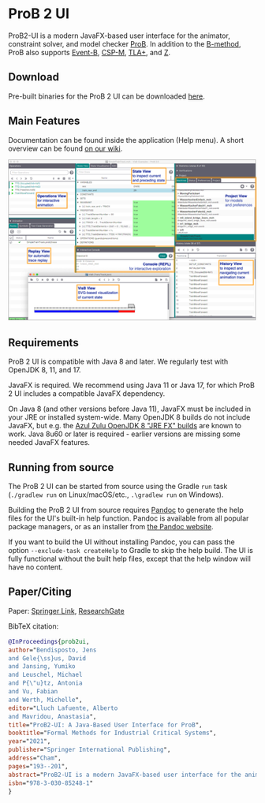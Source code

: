 # ProB 2 UI

ProB2-UI is a modern JavaFX-based user interface for the animator, constraint solver, and model checker [ProB](https://prob.hhu.de).
In addition to the [B-method](http://en.wikipedia.org/wiki/B-Method), ProB also supports [Event-B](http://www.event-b.org), [CSP-M](http://en.wikipedia.org/wiki/Communicating_sequential_processes), [TLA+](http://research.microsoft.com/en-us/um/people/lamport/tla/tla.html), and [Z](http://en.wikipedia.org/wiki/Z_notation).

## Download

Pre-built binaries for the ProB 2 UI can be downloaded [here](https://www3.hhu.de/stups/downloads/prob2/).

## Main Features

Documentation can be found inside the application (Help menu).
A short overview can be found [on our wiki](https://prob.hhu.de/w/index.php/ProB2-UI).

![Main Window of ProB2-UI](/src/doc/prob2ui-screenshot2.png?raw=true "Main Window of ProB2-UI")

## Requirements

ProB 2 UI is compatible with Java 8 and later.
We regularly test with OpenJDK 8, 11, and 17.

JavaFX is required.
We recommend using Java 11 or Java 17, for which ProB 2 UI includes a compatible JavaFX dependency.

On Java 8 (and other versions before Java 11), JavaFX must be included in your JRE or installed system-wide.
Many OpenJDK 8 builds do not include JavaFX, but e.g. the [Azul Zulu OpenJDK 8 "JRE FX" builds](https://www.azul.com/downloads/?version=java-8-lts&package=jre-fx) are known to work.
Java 8u60 or later is required - earlier versions are missing some needed JavaFX features.

## Running from source

The ProB 2 UI can be started from source using the Gradle `run` task (`./gradlew run` on Linux/macOS/etc., `.\gradlew run` on Windows).

Building the ProB 2 UI from source requires [Pandoc](https://pandoc.org/) to generate the help files for the UI's built-in help function. Pandoc is available from all popular package managers, or as an installer from [the Pandoc website](https://pandoc.org/installing.html).

If you want to build the UI without installing Pandoc, you can pass the option `--exclude-task createHelp` to Gradle to skip the help build. The UI is fully functional without the built help files, except that the help window will have no content.

## Paper/Citing

Paper: [Springer Link](https://link.springer.com/chapter/10.1007/978-3-030-85248-1_12), [ResearchGate](https://www.researchgate.net/publication/353989368_ProB2-UI_A_Java-Based_User_Interface_for_ProB)

BibTeX citation:

```bibtex
@InProceedings{prob2ui,
author="Bendisposto, Jens
and Gele{\ss}us, David
and Jansing, Yumiko
and Leuschel, Michael
and P{\"u}tz, Antonia
and Vu, Fabian
and Werth, Michelle",
editor="Lluch Lafuente, Alberto
and Mavridou, Anastasia",
title="ProB2-UI: A Java-Based User Interface for ProB",
booktitle="Formal Methods for Industrial Critical Systems",
year="2021",
publisher="Springer International Publishing",
address="Cham",
pages="193--201",
abstract="ProB2-UI is a modern JavaFX-based user interface for the animator, constraint solver, and model checker ProB. We present the main features of the tool, especially compared to ProB's previous user interfaces and other available tools for B, Event-B, and other formalisms. We also present some of ProB2-UI's history as well as its uses in the industry since its release in 2019.",
isbn="978-3-030-85248-1"
}
```
